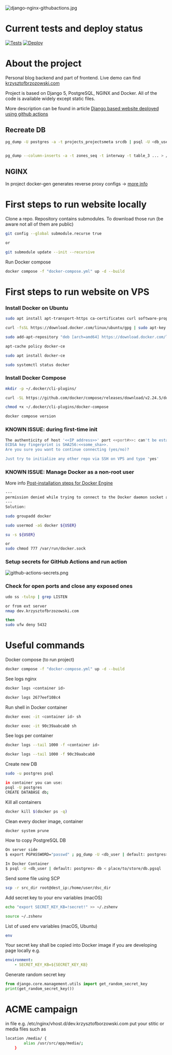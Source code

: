 ![django-nginx-githubactions.jpg](https://krzysztofbrzozowski.com/media/2024/01/15/django-nginx-githubactions.jpg)

# Current tests and deploy status
[![Tests](https://github.com/krzysztofbrzozowski/krzysztofbrzozowski_website/actions/workflows/tests.yml/badge.svg)](https://github.com/krzysztofbrzozowski/krzysztofbrzozowski_website/actions?query=workflow%3ATests)
[![Deploy](https://github.com/krzysztofbrzozowski/krzysztofbrzozowski_website/actions/workflows/deploy.yml/badge.svg)](https://github.com/krzysztofbrzozowski/krzysztofbrzozowski_website/actions?query=workflow%3ADeploy)

# About the project
Personal blog backend and part of frontend. Live demo can find [krzysztofbrzozowski.com](https://krzysztofbrzozowski.com)

Project is based on Django 5, PostgreSQL, NGINX and Docker. All of the code is available widely except static files.

More description can be found in article [Django based website deployed using github actions](https://krzysztofbrzozowski.com/project/django-based-website-deployed-using-github-actions)

## Recreate DB
```bash
pg_dump -U postgres -a -t projects_projectsmeta srcdb | psql -U <db_user> destdb; 


pg_dump --column-inserts -a -t zones_seq -t interway -t table_3 ... > /tmp/zones_seq.sql  
```

## NGINX
In project docker-gen generates reverse proxy configs ->
[more info](https://github.com/nginx-proxy/nginx-proxy/tree/main)

# First steps to run website locally
Clone a repo. Repository contains submodules. To download those run
(be aware not all of them are public)
```bash
git config --global submodule.recurse true

or

git submodule update --init --recursive
```

Run Docker compose 
```bash
docker compose -f "docker-compose.yml" up -d --build
```

# First steps to run website on VPS
### Install Docker on Ubuntu
```bash
sudo apt install apt-transport-https ca-certificates curl software-properties-common

curl -fsSL https://download.docker.com/linux/ubuntu/gpg | sudo apt-key add -

sudo add-apt-repository "deb [arch=amd64] https://download.docker.com/linux/ubuntu focal stable"

apt-cache policy docker-ce

sudo apt install docker-ce

sudo systemctl status docker
```

### Install Docker Compose
```bash
mkdir -p ~/.docker/cli-plugins/

curl -SL https://github.com/docker/compose/releases/download/v2.24.5/docker-compose-linux-x86_64 -o ~/.docker/cli-plugins/docker-compose

chmod +x ~/.docker/cli-plugins/docker-compose

docker compose version
```

### KNOWN ISSUE: during first-time init
```bash
The authenticity of host '<<IP address>>' port <<port#>>: can't be established.
ECDSA key fingerprint is SHA256:<<some_sha>>.
Are you sure you want to continue connecting (yes/no)?

Just try to initialize any other repo via SSH on VPS and type 'yes'
```

### KNOWN ISSUE: Manage Docker as a non-root user
More info [Post-installation steps for Docker Engine](https://docs.docker.com/engine/install/linux-postinstall/#manage-docker-as-a-non-root-user)
```bash
---
permission denied while trying to connect to the Docker daemon socket at unix:///var/run/docker.sock:
---
Solution:

sudo groupadd docker

sudo usermod -aG docker ${USER}

su -s ${USER}

or
sudo chmod 777 /var/run/docker.sock
```
### Setup secrets for GitHub Actions and run action
![github-actions-secrets.png](https://krzysztofbrzozowski.com//media/2024/01/22/github-actions-secrets.png)

### Check for open ports and close any exposed ones
```bash
udo ss -tulnp | grep LISTEN

or from ext server
nmap dev.krzysztofbrzozowski.com

then
sudo ufw deny 5432
```


# Useful commands
Docker compose (to run project)
```bash
docker compose -f "docker-compose.yml" up -d --build
```

See logs nginx
```bash
docker logs <container id>

docker logs 2677eef108c4
```

Run shell in Docker container
```bash
docker exec -it <container id> sh

docker exec -it 90c39aabcab0 sh
```

See logs per container
```bash
docker logs --tail 1000 -f <container id>

docker logs --tail 1000 -f 90c39aabcab0
```

Create new DB
```bash
sudo -u postgres psql

in container you can use:
psql -U postgres
CREATE DATABASE db;
```

Kill all containers
```bash
docker kill $(docker ps -q)
```

Clean every docker image, container
```bash
docker system prune
```

How to copy PostgreSQL DB
```bash
On server side
$ export PGPASSWORD="passwd" ; pg_dump -U <db_user | default: postgres> your_db > place/to/store/db.pgsql

In Docker Container
$ psql -U <db_user | default: postgres> db < place/to/store/db.pgsql
```

Send some file using SCP
```bash
scp -r src_dir root@dest_ip:/home/user/dsc_dir
```

Add secret key to your env variables (macOS)

```bash
echo "export SECRET_KEY_KB=!secret!" >> ~/.zshenv

source ~/.zshenv
```

List of used env variables (macOS, Ubuntu)
```bash
env
```

Your secret key shall be copied into Docker image if you are developing page locally e.g.
```yml
environment:
    - SECRET_KEY_KB=${SECRET_KEY_KB}
```

Generate random secret key
```python
from django.core.management.utils import get_random_secret_key
print(get_random_secret_key())
```

# ACME campaign
in file e.g. /etc/nginx/vhost.d/dev.krzysztofborzowski.com put your stitic or media files such as
```bash
location /media/ {
        alias /usr/src/app/media/;
    }
```


